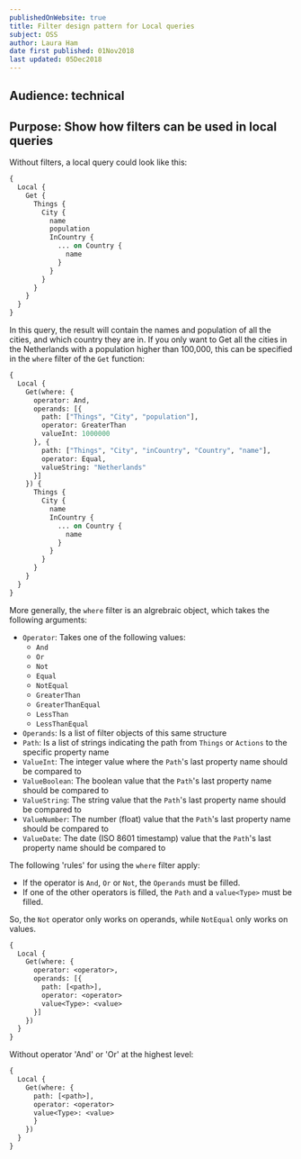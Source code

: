 ```yaml
---
publishedOnWebsite: true
title: Filter design pattern for Local queries
subject: OSS
author: Laura Ham
date first published: 01Nov2018
last updated: 05Dec2018
---
```


## Audience: technical

## Purpose: Show how filters can be used in local queries

Without filters, a local query could look like this:

``` graphql 
{
  Local {
    Get {
      Things {
        City {
          name
          population
          InCountry {
            ... on Country {
              name
            }
          }
        }
      }
    }
  }
}
```

In this query, the result will contain the names and population of all the cities, and which country they are in. If you only want to Get all the cities in the Netherlands with a population higher than 100,000, this can be specified in the `where` filter of the `Get` function:

```graphql
{
  Local {
    Get(where: {
      operator: And,
      operands: [{
        path: ["Things", "City", "population"],
        operator: GreaterThan
        valueInt: 1000000
      }, {
        path: ["Things", "City", "inCountry", "Country", "name"],
        operator: Equal,
        valueString: "Netherlands"
      }]
    }) {
      Things {
        City {
          name
          InCountry {
            ... on Country {
              name
            }
          }
        }
      }
    }
  }
}
```

More generally, the `where` filter is an algrebraic object, which takes the following arguments:
- `Operator`: Takes one of the following values: 
  - `And`
  - `Or`
  - `Not`
  - `Equal`
  - `NotEqual`
  - `GreaterThan`
  - `GreaterThanEqual`
  - `LessThan`
  - `LessThanEqual`
- `Operands`: Is a list of filter objects of this same structure
- `Path`: Is a list of strings indicating the path from `Things` or `Actions` to the specific property name
- `ValueInt`: The integer value where the `Path`'s last property name should be compared to
- `ValueBoolean`: The boolean value that the `Path`'s last property name should be compared to
- `ValueString`: The string value that the `Path`'s last property name should be compared to
- `ValueNumber`: The number (float) value that the `Path`'s last property name should be compared to
- `ValueDate`: The date (ISO 8601 timestamp) value that the `Path`'s last property name should be compared to

The following 'rules' for using the `where` filter apply:
- If the operator is `And`, `Or` or `Not`, the `Operands` must be filled.
- If one of the other operators is filled, the `Path` and a `value<Type>` must be filled.

So, the `Not` operator only works on operands, while `NotEqual` only works on values.

```graphql
{
  Local {
    Get(where: {
      operator: <operator>,
      operands: [{
        path: [<path>],
        operator: <operator>
        value<Type>: <value>
      }]
    })
  }
}
```

Without operator 'And' or 'Or' at the highest level:

```graphql
{
  Local {
    Get(where: {
      path: [<path>],
      operator: <operator>
      value<Type>: <value>
      }
    })
  }
}
```